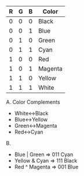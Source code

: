 | R | G | B | Color |
|---|---|---|---|
| 0 | 0 | 0 | Black |
| 0 | 0 | 1 | Blue |
| 0 | 1 | 0 | Green |
| 0 | 1 | 1 | Cyan |
| 1 | 0 | 0 | Red |
| 1 | 0 | 1 | Magenta |
| 1 | 1 | 0 | Yellow |
| 1 | 1 | 1 | White |

A. Color Complements

- White<->Black
- Blue<->Yellow
- Green<->Magenta
- Red<->Cyan

B.

- Blue | Green => 011 Cyan
- Yellow & Cyan => 111 Black
- Red ^ Magenta => 001 Blue
